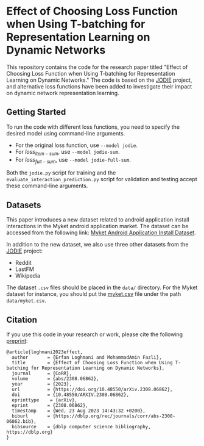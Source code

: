 # Effect of Choosing Loss Function when Using T-batching for Representation Learning on Dynamic Networks

This repository contains the code for the research paper titled "Effect of Choosing Loss Function when Using T-batching for Representation Learning on Dynamic Networks." The code is based on the [JODIE](https://github.com/claws-lab/jodie) project, and alternative loss functions have been added to investigate their impact on dynamic network representation learning.

## Getting Started

To run the code with different loss functions, you need to specify the desired model using command-line arguments.

- For the original loss function, use `--model jodie`.
- For $loss_{item-sum}$, use `--model jodie-sum`.
- For $loss_{full-sum}$, use `--model jodie-full-sum`.

Both the `jodie.py` script for training and the `evaluate_interaction_prediction.py` script for validation and testing accept these command-line arguments.

## Datasets

This paper introduces a new dataset related to android application install interactions in the Myket android application market. The dataset can be accessed from the following link: [Myket Android Application Install Dataset](https://github.com/erfanloghmani/myket-android-application-market-dataset/).

In addition to the new dataset, we also use three other datasets from the [JODIE](https://github.com/claws-lab/jodie) project:

- Reddit
- LastFM
- Wikipedia

The dataset `.csv` files should be placed in the `data/` directory. For the Myket dataset for instance, you should put the [myket.csv](https://raw.githubusercontent.com/erfanloghmani/myket-android-application-market-dataset/main/myket.csv) file under the path `data/myket.csv`.

## Citation

If you use this code in your research or work, please cite the following [preprint](https://arxiv.org/abs/2308.06862):

```
@article{loghmani2023effect,
  author       = {Erfan Loghmani and MohammadAmin Fazli},
  title        = {Effect of Choosing Loss Function when Using T-batching for Representation Learning on Dynamic Networks},
  journal      = {CoRR},
  volume       = {abs/2308.06862},
  year         = {2023},
  url          = {https://doi.org/10.48550/arXiv.2308.06862},
  doi          = {10.48550/ARXIV.2308.06862},
  eprinttype    = {arXiv},
  eprint       = {2308.06862},
  timestamp    = {Wed, 23 Aug 2023 14:43:32 +0200},
  biburl       = {https://dblp.org/rec/journals/corr/abs-2308-06862.bib},
  bibsource    = {dblp computer science bibliography, https://dblp.org}
}
```

